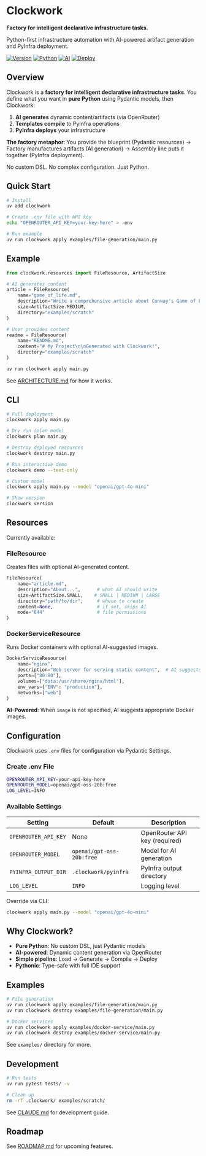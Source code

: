 # Clockwork

**Factory for intelligent declarative infrastructure tasks.**

Python-first infrastructure automation with AI-powered artifact generation and PyInfra deployment.

[![Version](https://img.shields.io/badge/version-0.2.0-blue)](./pyproject.toml)
[![Python](https://img.shields.io/badge/python-3.12%2B-blue)](./pyproject.toml)
[![AI](https://img.shields.io/badge/AI-OpenRouter-green)](https://openrouter.ai)
[![Deploy](https://img.shields.io/badge/deploy-PyInfra-orange)](https://pyinfra.com)

## Overview

Clockwork is a **factory for intelligent declarative infrastructure tasks**. You define what you want in **pure Python** using Pydantic models, then Clockwork:

1. **AI generates** dynamic content/artifacts (via OpenRouter)
2. **Templates compile** to PyInfra operations
3. **PyInfra deploys** your infrastructure

**The factory metaphor**: You provide the blueprint (Pydantic resources) → Factory manufactures artifacts (AI generation) → Assembly line puts it together (PyInfra deployment).

No custom DSL. No complex configuration. Just Python.

## Quick Start

```bash
# Install
uv add clockwork

# Create .env file with API key
echo "OPENROUTER_API_KEY=your-key-here" > .env

# Run example
uv run clockwork apply examples/file-generation/main.py
```

## Example

```python
from clockwork.resources import FileResource, ArtifactSize

# AI generates content
article = FileResource(
    name="game_of_life.md",
    description="Write a comprehensive article about Conway's Game of Life",
    size=ArtifactSize.MEDIUM,
    directory="examples/scratch"
)

# User provides content
readme = FileResource(
    name="README.md",
    content="# My Project\n\nGenerated with Clockwork!",
    directory="examples/scratch"
)
```

```bash
uv run clockwork apply main.py
```

See [ARCHITECTURE.md](./ARCHITECTURE.md) for how it works.

## CLI

```bash
# Full deployment
clockwork apply main.py

# Dry run (plan mode)
clockwork plan main.py

# Destroy deployed resources
clockwork destroy main.py

# Run interactive demo
clockwork demo --text-only

# Custom model
clockwork apply main.py --model "openai/gpt-4o-mini"

# Show version
clockwork version
```

## Resources

Currently available:

### FileResource
Creates files with optional AI-generated content.

```python
FileResource(
    name="article.md",
    description="About...",      # what AI should write
    size=ArtifactSize.SMALL,    # SMALL | MEDIUM | LARGE
    directory="path/to/dir",     # where to create
    content=None,                # if set, skips AI
    mode="644"                   # file permissions
)
```

### DockerServiceResource
Runs Docker containers with optional AI-suggested images.

```python
DockerServiceResource(
    name="nginx",
    description="Web server for serving static content",  # AI suggests image
    ports=["80:80"],
    volumes=["data:/usr/share/nginx/html"],
    env_vars={"ENV": "production"},
    networks=["web"]
)
```

**AI-Powered**: When `image` is not specified, AI suggests appropriate Docker images.

## Configuration

Clockwork uses `.env` files for configuration via Pydantic Settings.

### Create .env File

```bash
OPENROUTER_API_KEY=your-api-key-here
OPENROUTER_MODEL=openai/gpt-oss-20b:free
LOG_LEVEL=INFO
```

### Available Settings

| Setting | Default | Description |
|---------|---------|-------------|
| `OPENROUTER_API_KEY` | None | OpenRouter API key (required) |
| `OPENROUTER_MODEL` | `openai/gpt-oss-20b:free` | Model for AI generation |
| `PYINFRA_OUTPUT_DIR` | `.clockwork/pyinfra` | PyInfra output directory |
| `LOG_LEVEL` | `INFO` | Logging level |

Override via CLI:
```bash
clockwork apply main.py --model "openai/gpt-4o-mini"
```

## Why Clockwork?

- **Pure Python**: No custom DSL, just Pydantic models
- **AI-powered**: Dynamic content generation via OpenRouter
- **Simple pipeline**: Load → Generate → Compile → Deploy
- **Pythonic**: Type-safe with full IDE support

## Examples

```bash
# File generation
uv run clockwork apply examples/file-generation/main.py
uv run clockwork destroy examples/file-generation/main.py

# Docker services
uv run clockwork apply examples/docker-service/main.py
uv run clockwork destroy examples/docker-service/main.py
```

See `examples/` directory for more.

## Development

```bash
# Run tests
uv run pytest tests/ -v

# Clean up
rm -rf .clockwork/ examples/scratch/
```

See [CLAUDE.md](./CLAUDE.md) for development guide.

## Roadmap

See [ROADMAP.md](./ROADMAP.md) for upcoming features.
